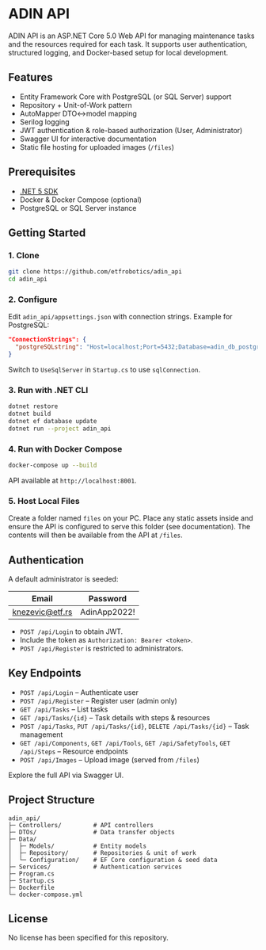 # ADIN API

ADIN API is an ASP.NET Core 5.0 Web API for managing maintenance tasks and the resources required for each task. It supports user authentication, structured logging, and Docker-based setup for local development.

## Features
- Entity Framework Core with PostgreSQL (or SQL Server) support
- Repository + Unit-of-Work pattern
- AutoMapper DTO↔model mapping
- Serilog logging
- JWT authentication & role-based authorization (User, Administrator)
- Swagger UI for interactive documentation
- Static file hosting for uploaded images (`/files`)

## Prerequisites
- [.NET 5 SDK](https://dotnet.microsoft.com/download/dotnet/5.0)
- Docker & Docker Compose (optional)
- PostgreSQL or SQL Server instance

## Getting Started

### 1. Clone
```bash
git clone https://github.com/etfrobotics/adin_api
cd adin_api
```

### 2. Configure
Edit `adin_api/appsettings.json` with connection strings. Example for PostgreSQL:

```json
"ConnectionStrings": {
  "postgreSQLstring": "Host=localhost;Port=5432;Database=adin_db_postgres;Username=admin;Password=AdinApp2022!"
}
```
Switch to `UseSqlServer` in `Startup.cs` to use `sqlConnection`.

### 3. Run with .NET CLI
```bash
dotnet restore
dotnet build
dotnet ef database update
dotnet run --project adin_api
```

### 4. Run with Docker Compose
```bash
docker-compose up --build
```
API available at `http://localhost:8001`.

### 5. Host Local Files
Create a folder named `files` on your PC. Place any static assets inside and ensure the API is configured to serve this folder (see documentation). The contents will then be available from the API at `/files`.

## Authentication
A default administrator is seeded:

| Email            | Password     |
|-----------------|--------------|
| knezevic@etf.rs | AdinApp2022! |

- `POST /api/Login` to obtain JWT.
- Include the token as `Authorization: Bearer <token>`.
- `POST /api/Register` is restricted to administrators.

## Key Endpoints
- `POST /api/Login` – Authenticate user
- `POST /api/Register` – Register user (admin only)
- `GET /api/Tasks` – List tasks
- `GET /api/Tasks/{id}` – Task details with steps & resources
- `POST /api/Tasks`, `PUT /api/Tasks/{id}`, `DELETE /api/Tasks/{id}` – Task management
- `GET /api/Components`, `GET /api/Tools`, `GET /api/SafetyTools`, `GET /api/Steps` – Resource endpoints
- `POST /api/Images` – Upload image (served from `/files`)

Explore the full API via Swagger UI.

## Project Structure
```
adin_api/
├─ Controllers/         # API controllers
├─ DTOs/                # Data transfer objects
├─ Data/
│  ├─ Models/           # Entity models
│  ├─ Repository/       # Repositories & unit of work
│  └─ Configuration/    # EF Core configuration & seed data
├─ Services/            # Authentication services
├─ Program.cs
├─ Startup.cs
├─ Dockerfile
└─ docker-compose.yml
```

## License
No license has been specified for this repository.
